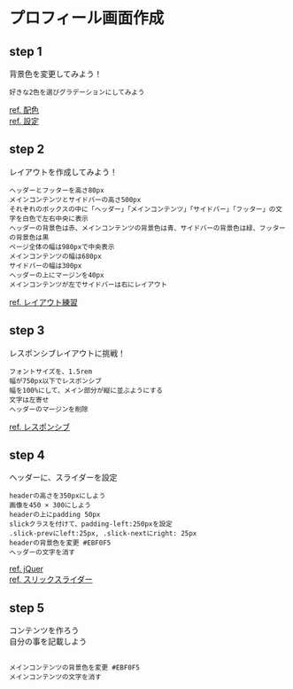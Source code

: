 # プロフィール画面作成
## step 1
背景色を変更してみよう！

```
好きな2色を選びグラデーションにしてみよう
```
[ref. 配色](http://khroma.co/)  
[ref. 設定](https://www.webcreatorbox.com/tech/css-gradient)  

## step 2
レイアウトを作成してみよう！

```
ヘッダーとフッターを高さ80px
メインコンテンツとサイドバーの高さ500px
それぞれのボックスの中に「ヘッダー」「メインコンテンツ」「サイドバー」「フッター」の文字を白色で左右中央に表示
ヘッダーの背景色は赤、メインコンテンツの背景色は青、サイドバーの背景色は緑、フッターの背景色は黒
ページ全体の幅は980pxで中央表示
メインコンテンツの幅は680px
サイドバーの幅は300px
ヘッダーの上にマージンを40px
メインコンテンツが左でサイドバーは右にレイアウト
```

[ref. レイアウト練習](https://webukatu.com/wordpress/blog/1820)

## step 3
レスポンシブレイアウトに挑戦！

```
フォントサイズを、1.5rem
幅が750px以下でレスポンシブ
幅を100%にして、メイン部分が縦に並ぶようにする
文字は左寄せ
ヘッダーのマージンを削除
```

[ref. レスポンシブ](https://sole-color-blog.com/blog/71/)

## step 4
ヘッダーに、スライダーを設定

```
headerの高さを350pxにしよう
画像を450 × 300にしよう
headerの上にpadding 50px
slickクラスを付けて、padding-left:250pxを設定
.slick-prevにleft:25px, .slick-nextにright: 25px
headerの背景色を変更 #EBF0F5
ヘッダーの文字を消す
```

[ref. jQuer](https://code.jquery.com/)  
[ref. スリックスライダー](https://jobtech.jp/js/1279/)

## step 5
コンテンツを作ろう  
自分の事を記載しよう

```

メインコンテンツの背景色を変更 #EBF0F5
メインコンテンツの文字を消す
```
